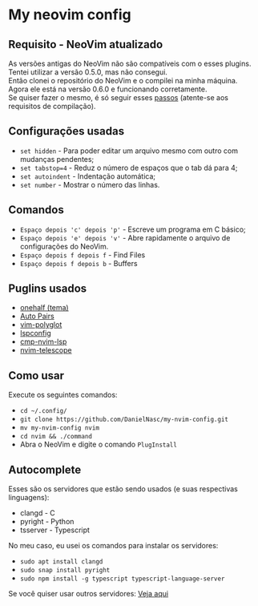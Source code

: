 # My neovim config

## Requisito - NeoVim atualizado

As versões antigas do NeoVim não são compatíveis com o esses plugins. Tentei utilizar a versão 0.5.0, mas não consegui. <br>
Então clonei o repositório do NeoVim e o compilei na minha máquina. <br>
Agora ele está na versão 0.6.0 e funcionando corretamente. <br>
Se quiser fazer o mesmo, é só seguir esses [passos](https://github.com/neovim/neovim/wiki/Building-Neovim) (atente-se aos requisitos de compilação).

## Configurações usadas

- `set hidden` - Para poder editar um arquivo mesmo com outro com mudanças pendentes;
- `set tabstop=4` - Reduz o número de espaços que o tab dá para 4;
- `set autoindent` - Indentação automática;
- `set number` - Mostrar o número das linhas.

## Comandos

- `Espaço depois 'c' depois 'p'` - Escreve um programa em C básico;
- `Espaço depois 'e' depois 'v'` - Abre rapidamente o arquivo de configurações do NeoVim.
- `Espaço depois f depois f` - Find Files
- `Espaço depois f depois b` - Buffers

## Puglins usados

- [onehalf (tema)](https://github.com/sonph/onehalf/tree/master/vim)
- [Auto Pairs](https://github.com/jiangmiao/auto-pairs)
- [vim-polyglot](https://github.com/sheerun/vim-polyglot)
- [lspconfig](https://github.com/neovim/nvim-lspconfig)
- [cmp-nvim-lsp](https://github.com/hrsh7th/cmp-nvim-lsp)
- [nvim-telescope](https://github.com/nvim-telescope/telescope.nvim)

## Como usar

Execute os seguintes comandos:

- `cd ~/.config/`
- `git clone https://github.com/DanielNasc/my-nvim-config.git`
- `mv my-nvim-config nvim`
- `cd nvim && ./command`
- Abra o NeoVim e digite o comando `PlugInstall`

## Autocomplete

Esses são os servidores que estão sendo usados (e suas respectivas linguagens):
* clangd - C
* pyright - Python
* tsserver - Typescript

No meu caso, eu usei os comandos para instalar os servidores:
* `sudo apt install clangd`
* `sudo snap install pyright`
* `sudo npm install -g typescript typescript-language-server`

Se você quiser usar outros servidores: [Veja aqui](https://github.com/neovim/nvim-lspconfig/blob/master/doc/server_configurations.md)
